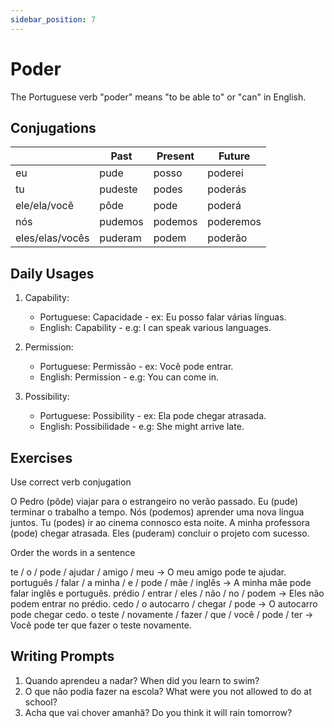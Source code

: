 ```yaml
---
sidebar_position: 7
---
```


# Poder

The Portuguese verb "poder" means "to be able to" or "can" in English.

## Conjugations

|                 | Past    | Present | Future    |
| --------------- | ------- | ------- | --------- |
| eu              | pude    | posso   | poderei   |
| tu              | pudeste | podes   | poderás   |
| ele/ela/você    | pôde    | pode    | poderá    |
| nós             | pudemos | podemos | poderemos |
| eles/elas/vocês | puderam | podem   | poderão   |

## Daily Usages

1. Capability:

   - Portuguese: Capacidade - ex: Eu posso falar várias línguas.
   - English: Capability - e.g: I can speak various languages.

2. Permission:

   - Portuguese: Permissão - ex: Você pode entrar.
   - English: Permission - e.g: You can come in.

3. Possibility:

   - Portuguese: Possibility - ex: Ela pode chegar atrasada.
   - English: Possibilidade - e.g: She might arrive late.

## Exercises

Use correct verb conjugation

O Pedro (pôde) viajar para o estrangeiro no verão passado.
Eu (pude) terminar o trabalho a tempo.
Nós (podemos) aprender uma nova língua juntos.
Tu (podes) ir ao cinema connosco esta noite.
A minha professora (pode) chegar atrasada.
Eles (puderam) concluir o projeto com sucesso.

Order the words in a sentence

te / o / pode / ajudar / amigo / meu -> O meu amigo pode te ajudar.
português / falar / a minha / e / pode / mãe / inglês -> A minha mãe pode falar inglês e português.
prédio / entrar / eles / não / no / podem -> Eles não podem entrar no prédio.
cedo / o autocarro / chegar / pode -> O autocarro pode chegar cedo.
o teste / novamente / fazer / que / você / pode / ter -> Você pode ter que fazer o teste novamente.

## Writing Prompts

1. Quando aprendeu a nadar? When did you learn to swim?
2. O que não podia fazer na escola? What were you not allowed to do at school?
3. Acha que vai chover amanhã? Do you think it will rain tomorrow?
